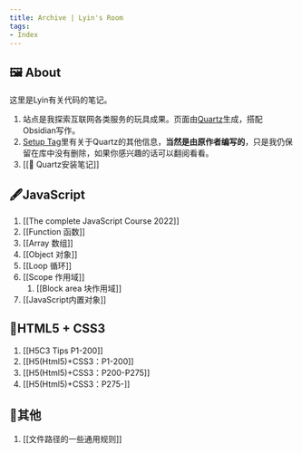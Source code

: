 ```yaml
---
title: Archive | Lyin's Room
tags: 
- Index
---
```


## 🖼️ About 
这里是Lyin有关代码的笔记。
1. 站点是我探索互联网各类服务的玩具成果。页面由[Quartz](https://github.com/jackyzha0/quartz)生成，搭配Obsidian写作。
2. [Setup Tag](tags/setup)里有关于Quartz的其他信息，**当然是由原作者编写的**，只是我仍保留在库中没有删除，如果你感兴趣的话可以翻阅看看。
3. [[📗 Quartz安装笔记]]

## 🖋️JavaScript
1. [[The complete JavaScript Course 2022]]
2. [[Function 函数]]
3. [[Array 数组]]
4. [[Object 对象]]
5. [[Loop 循环]]
6. [[Scope 作用域]]
	1. [[Block area 块作用域]]
7. [[JavaScript内置对象]]
## 📒HTML5 + CSS3 
1. [[H5C3 Tips P1-200]]
2. [[H5(Html5)+CSS3：P1-200]]
3. [[H5(Html5)+CSS3：P200-P275]]
4. [[H5(Html5)+CSS3：P275-]]
## 📑其他
1. [[文件路径的一些通用规则]]




